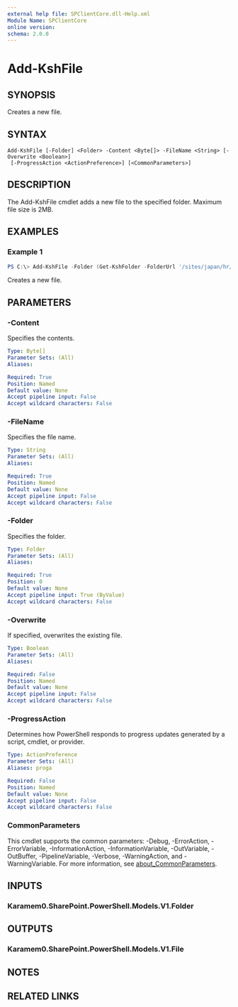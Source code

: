 ```yaml
---
external help file: SPClientCore.dll-Help.xml
Module Name: SPClientCore
online version:
schema: 2.0.0
---
```


# Add-KshFile

## SYNOPSIS
Creates a new file.

## SYNTAX

```
Add-KshFile [-Folder] <Folder> -Content <Byte[]> -FileName <String> [-Overwrite <Boolean>]
 [-ProgressAction <ActionPreference>] [<CommonParameters>]
```

## DESCRIPTION
The Add-KshFile cmdlet adds a new file to the specified folder. Maximum file size is 2MB.

## EXAMPLES

### Example 1
```powershell
PS C:\> Add-KshFile -Folder (Get-KshFolder -FolderUrl '/sites/japan/hr/Shared%20Documents') -Content ([System.Text.Encoding]::UTF8.GetBytes('Contact: admin@example.onmicrosoft.com')) -FileName 'README.txt'
```

Creates a new file.

## PARAMETERS

### -Content
Specifies the contents.

```yaml
Type: Byte[]
Parameter Sets: (All)
Aliases:

Required: True
Position: Named
Default value: None
Accept pipeline input: False
Accept wildcard characters: False
```

### -FileName
Specifies the file name.

```yaml
Type: String
Parameter Sets: (All)
Aliases:

Required: True
Position: Named
Default value: None
Accept pipeline input: False
Accept wildcard characters: False
```

### -Folder
Specifies the folder.

```yaml
Type: Folder
Parameter Sets: (All)
Aliases:

Required: True
Position: 0
Default value: None
Accept pipeline input: True (ByValue)
Accept wildcard characters: False
```

### -Overwrite
If specified, overwrites the existing file.

```yaml
Type: Boolean
Parameter Sets: (All)
Aliases:

Required: False
Position: Named
Default value: None
Accept pipeline input: False
Accept wildcard characters: False
```

### -ProgressAction
Determines how PowerShell responds to progress updates generated by a script, cmdlet, or provider.

```yaml
Type: ActionPreference
Parameter Sets: (All)
Aliases: proga

Required: False
Position: Named
Default value: None
Accept pipeline input: False
Accept wildcard characters: False
```

### CommonParameters
This cmdlet supports the common parameters: -Debug, -ErrorAction, -ErrorVariable, -InformationAction, -InformationVariable, -OutVariable, -OutBuffer, -PipelineVariable, -Verbose, -WarningAction, and -WarningVariable. For more information, see [about_CommonParameters](http://go.microsoft.com/fwlink/?LinkID=113216).

## INPUTS

### Karamem0.SharePoint.PowerShell.Models.V1.Folder

## OUTPUTS

### Karamem0.SharePoint.PowerShell.Models.V1.File

## NOTES

## RELATED LINKS

